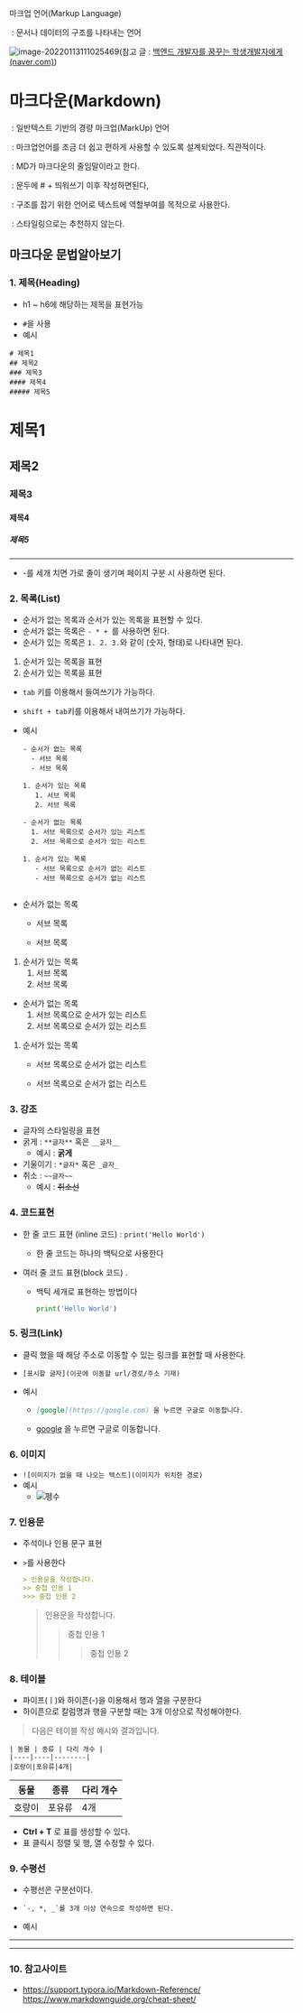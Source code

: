 

마크업 언어(Markup Language)

​	: 문서나 데이터의 구조를 나타내는 언어



![image-20220113111025469](C:\Users\hyunbee\AppData\Roaming\Typora\typora-user-images\image-20220113111025469.png)(참고 글 : [백엔드 개발자를 꿈꾸는 학생개발자에게 (naver.com)](https://d2.naver.com/news/3435170))



# 마크다운(Markdown)

​	: 일반텍스트 기반의 경량 마크업(MarkUp) 언어

​	: 마크업언어를 조금 더 쉽고 편하게 사용할 수 있도록 설계되었다. 직관적이다.

​	: MD가 마크다운의 줄임말이라고 한다.

​	: 문두에 # + 띄워쓰기 이후 작성하면된다,

​	: 구조를 잡기 위한 언어로 텍스트에 역할부여를 목적으로 사용한다.

​	: 스타일링으로는 추천하지 않는다.



## 마크다운 문법알아보기

### 1. 제목(Heading)

- h1 ~ h6에 해당하는 제목을 표현가능

* `#`을 사용
* 예시

``` mark
# 제목1
## 제목2
### 제목3
#### 제목4
##### 제목5
```

# 제목1
## 제목2
### 제목3
#### 제목4
##### 제목5

---

- -를 세개 치면 가로 줄이 생기며 페이지 구분 시 사용하면 된다.



### 2. 목록(List)

- 순서가 없는 목록과 순서가 있는 목록을 표현할 수 있다.
- 순서가 없는 목록은 `- * + `를 사용하면 된다. 
- 순서가 있는 목록은 `1. 2. 3.`와 같이 (숫자, 형태)로 나타내면 된다.

1. 순서가 있는 목록을 표현
2. 순서가 있는 목록을 표현

- `tab` 키를 이용해서 들여쓰기가 가능하다.

- `shift + tab`키를 이용해서 내여쓰기가 가능하다.

- 예시

  ```
  - 순서가 없는 목록
    - 서브 목록
    - 서브 목록
    
  1. 순서가 있는 목록
     1. 서브 목록
     2. 서브 목록
    
  - 순서가 없는 목록
    1. 서브 목록으로 순서가 있는 리스트
    2. 서브 목록으로 순서가 있는 리스트
   
  1. 순서가 있는 목록
     - 서브 목록으로 순서가 없는 리스트 
     - 서브 목록으로 순서가 없는 리스트
   
  ```

- 순서가 없는 목록

  - 서브 목록

  - 서브 목록

1. 순서가 있는 목록
   1. 서브 목록
   2. 서브 목록

- 순서가 없는 목록
  1. 서브 목록으로 순서가 있는 리스트
  2. 서브 목록으로 순서가 있는 리스트

1. 순서가 있는 목록

     - 서브 목록으로 순서가 없는 리스트 

     - 서브 목록으로 순서가 없는 리스트



### 3. 강조

- 글자의 스타일링을 표현
- 굵게 : `**글자**`  혹은 `__글자__`
  - 예시 : __굵게__
- 기울이기 : `*글자*` 혹은 `_글자_`
- 취소 : `~~글자~~`
  - 예시 : ~~취소선~~

### 4. 코드표현

- 한 줄 코드 표현 (inline 코드) : `print('Hello World')`

  - 한 줄 코드는 하나의 백틱으로 사용한다

- 여러 줄 코드 표현(block 코드) .

  - 백틱 세개로 표현하는 방법이다

    ``` python
    print('Hello World')
    ```



### 5. 링크(Link)

- 클릭 했을 때 해당 주소로 이동할 수 있는 링크를 표현할 때 사용한다.

- `[표시할 글자](이곳에 이동할 url/경로/주소 기재)`

- 예시 

  - ``` markdown
    [google](https://google.com) 을 누르면 구글로 이동합니다.
    ```

  - [google](https://google.com) 을 누르면 구글로 이동합니다.



### 6. 이미지

- `![이미지가 없을 때 나오는 텍스트](이미지가 위치한 경로)`
- 예시
  - ![펭수](https://upload.wikimedia.org/wikipedia/ko/thumb/d/d4/%ED%8E%AD%EC%88%98.jpg/300px-%ED%8E%AD%EC%88%98.jpg)



### 7. 인용문

- 주석이나 인용 문구 표현

- `>`를 사용한다

  ``` markdown
  > 인용문을 작성합니다.
  >> 중첩 인용 1
  >>> 중첩 인용 2 
  ```

  > 인용문을 작성합니다.
  > > 중첩 인용 1
  > >
  > > > 중첩 인용 2 

  

### 8. 테이블

- 파이프(ㅣ)와 하이픈(-)을 이용해서 행과 열을 구분한다
- 하이픈으로 칼럼명과 행을 구분할 때는 3개 이상으로 작성해야한다.

> 다음은 테이블 작성 예시와 결과입니다.

``` MARK
| 동물 | 종류 | 다리 개수 |
|----|----|--------|
|호랑이|포유류|4개|
```

| 동물   | 종류   | 다리 개수 |
| ------ | ------ | --------- |
| 호랑이 | 포유류 | 4개       |

- **Ctrl + T** 로 표를 생성할 수 있다.
- 표 클릭시 정렬 및 행, 열 수정할 수 있다.



### 9. 수평선

- 수평선은 구분선이다.

- ``` MArk
  `-, *, _`를 3개 이상 연속으로 작성하면 된다.
  ```

- 예시

---

***



### 10. 참고사이트

- https://support.typora.io/Markdown-Reference/
  https://www.markdownguide.org/cheat-sheet/


